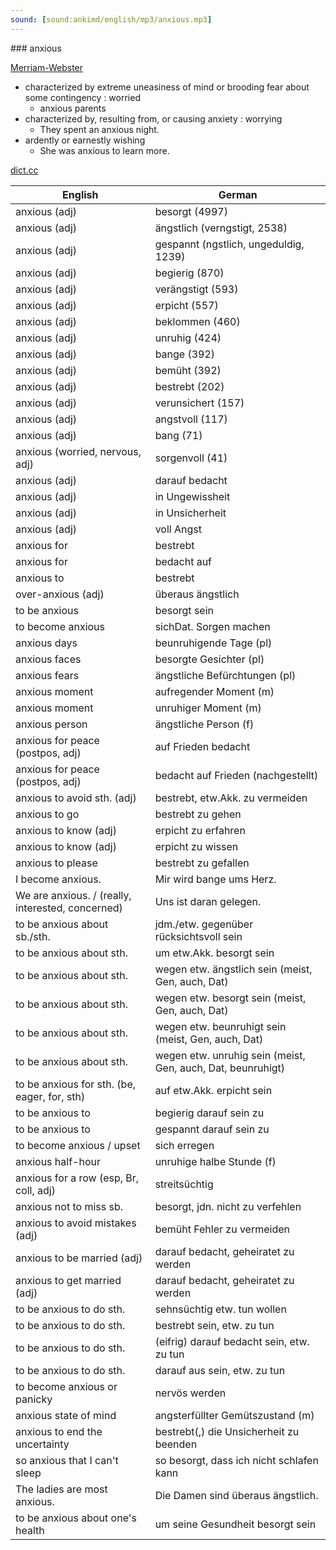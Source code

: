 ```yaml
---
sound: [sound:ankimd/english/mp3/anxious.mp3]
---
```


\### anxious

[Merriam-Webster](https://www.merriam-webster.com/dictionary/anxious)

- characterized by extreme uneasiness of mind or brooding fear about some contingency : worried
    - anxious parents
- characterized by, resulting from, or causing anxiety : worrying
    - They spent an anxious night.
- ardently or earnestly wishing
    - She was anxious to learn more.

[dict.cc](https://www.dict.cc/anxious)

| English        | German       |
| -------------- | ------------ |
| anxious (adj) | besorgt (4997) |
| anxious (adj) | ängstlich (verngstigt, 2538) |
| anxious (adj) | gespannt (ngstlich, ungeduldig, 1239) |
| anxious (adj) | begierig (870) |
| anxious (adj) | verängstigt (593) |
| anxious (adj) | erpicht (557) |
| anxious (adj) | beklommen (460) |
| anxious (adj) | unruhig (424) |
| anxious (adj) | bange (392) |
| anxious (adj) | bemüht (392) |
| anxious (adj) | bestrebt (202) |
| anxious (adj) | verunsichert (157) |
| anxious (adj) | angstvoll (117) |
| anxious (adj) | bang (71) |
| anxious (worried, nervous, adj) | sorgenvoll (41) |
| anxious (adj) | darauf bedacht |
| anxious (adj) | in Ungewissheit |
| anxious (adj) | in Unsicherheit |
| anxious (adj) | voll Angst |
| anxious for | bestrebt |
| anxious for | bedacht auf |
| anxious to | bestrebt |
| over-anxious (adj) | überaus ängstlich |
| to be anxious | besorgt sein |
| to become anxious | sichDat. Sorgen machen |
| anxious days | beunruhigende Tage (pl) |
| anxious faces | besorgte Gesichter (pl) |
| anxious fears | ängstliche Befürchtungen (pl) |
| anxious moment | aufregender Moment (m) |
| anxious moment | unruhiger Moment (m) |
| anxious person | ängstliche Person (f) |
| anxious for peace (postpos, adj) | auf Frieden bedacht |
| anxious for peace (postpos, adj) | bedacht auf Frieden (nachgestellt) |
| anxious to avoid sth. (adj) | bestrebt, etw.Akk. zu vermeiden |
| anxious to go | bestrebt zu gehen |
| anxious to know (adj) | erpicht zu erfahren |
| anxious to know (adj) | erpicht zu wissen |
| anxious to please | bestrebt zu gefallen |
| I become anxious. | Mir wird bange ums Herz. |
| We are anxious. / (really, interested, concerned) | Uns ist daran gelegen. |
| to be anxious about sb./sth. | jdm./etw. gegenüber rücksichtsvoll sein |
| to be anxious about sth. | um etw.Akk. besorgt sein |
| to be anxious about sth. | wegen etw. ängstlich sein (meist, Gen, auch, Dat) |
| to be anxious about sth. | wegen etw. besorgt sein (meist, Gen, auch, Dat) |
| to be anxious about sth. | wegen etw. beunruhigt sein (meist, Gen, auch, Dat) |
| to be anxious about sth. | wegen etw. unruhig sein (meist, Gen, auch, Dat, beunruhigt) |
| to be anxious for sth. (be, eager, for, sth) | auf etw.Akk. erpicht sein |
| to be anxious to | begierig darauf sein zu |
| to be anxious to | gespannt darauf sein zu |
| to become anxious / upset | sich erregen |
| anxious half-hour | unruhige halbe Stunde (f) |
| anxious for a row (esp, Br, coll, adj) | streitsüchtig |
| anxious not to miss sb. | besorgt, jdn. nicht zu verfehlen |
| anxious to avoid mistakes (adj) | bemüht Fehler zu vermeiden |
| anxious to be married (adj) | darauf bedacht, geheiratet zu werden |
| anxious to get married (adj) | darauf bedacht, geheiratet zu werden |
| to be anxious to do sth. | sehnsüchtig etw. tun wollen |
| to be anxious to do sth. | bestrebt sein, etw. zu tun |
| to be anxious to do sth. | (eifrig) darauf bedacht sein, etw. zu tun |
| to be anxious to do sth. | darauf aus sein, etw. zu tun |
| to become anxious or panicky | nervös werden |
| anxious state of mind | angsterfüllter Gemütszustand (m) |
| anxious to end the uncertainty | bestrebt(,) die Unsicherheit zu beenden |
| so anxious that I can't sleep | so besorgt, dass ich nicht schlafen kann |
| The ladies are most anxious. | Die Damen sind überaus ängstlich. |
| to be anxious about one's health | um seine Gesundheit besorgt sein |
